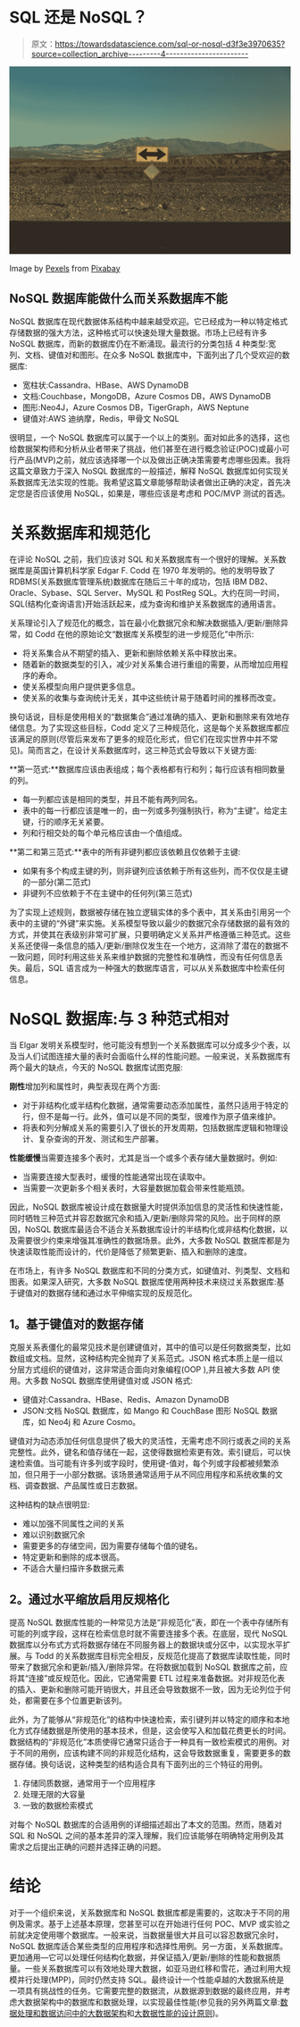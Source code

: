 # SQL 还是 NoSQL？

> 原文：<https://towardsdatascience.com/sql-or-nosql-d3f3e3970635?source=collection_archive---------4----------------------->

![](img/5d4c28e710339a066c9f57906bb32c50.png)

Image by [Pexels](https://pixabay.com/users/pexels-2286921/?utm_source=link-attribution&utm_medium=referral&utm_campaign=image&utm_content=1834859) from [Pixabay](https://pixabay.com/?utm_source=link-attribution&utm_medium=referral&utm_campaign=image&utm_content=1834859)

## NoSQL 数据库能做什么而关系数据库不能

NoSQL 数据库在现代数据体系结构中越来越受欢迎。它已经成为一种以特定格式存储数据的强大方法，这种格式可以快速处理大量数据。市场上已经有许多 NoSQL 数据库，而新的数据库仍在不断涌现。最流行的分类包括 4 种类型:宽列、文档、键值对和图形。在众多 NoSQL 数据库中，下面列出了几个受欢迎的数据库:

*   宽柱状:Cassandra、HBase、AWS DynamoDB
*   文档:Couchbase，MongoDB，Azure Cosmos DB，AWS DynamoDB
*   图形:Neo4J，Azure Cosmos DB，TigerGraph，AWS Neptune
*   键值对:AWS 迪纳摩，Redis，甲骨文 NoSQL

很明显，一个 NoSQL 数据库可以属于一个以上的类别。面对如此多的选择，这也给数据架构师和分析从业者带来了挑战，他们甚至在进行概念验证(POC)或最小可行产品(MVP)之前，就应该选择哪一个以及做出正确决策需要考虑哪些因素。我将这篇文章致力于深入 NoSQL 数据库的一般描述，解释 NoSQL 数据库如何实现关系数据库无法实现的性能。我希望这篇文章能够帮助读者做出正确的决定，首先决定您是否应该使用 NoSQL，如果是，哪些应该是考虑和 POC/MVP 测试的首选。

# **关系数据库和规范化**

在评论 NoSQL 之前，我们应该对 SQL 和关系数据库有一个很好的理解。关系数据库是英国计算机科学家 Edgar F. Codd 在 1970 年发明的。他的发明导致了 RDBMS(关系数据库管理系统)数据库在随后三十年的成功，包括 IBM DB2、Oracle、Sybase、SQL Server、MySQL 和 PostReg SQL。大约在同一时间，SQL(结构化查询语言)开始活跃起来，成为查询和维护关系数据库的通用语言。

关系理论引入了规范化的概念，旨在最小化数据冗余和解决数据插入/更新/删除异常，如 Codd 在他的原始论文“数据库关系模型的进一步规范化”中所示:

*   将关系集合从不期望的插入、更新和删除依赖关系中释放出来。
*   随着新的数据类型的引入，减少对关系集合进行重组的需要，从而增加应用程序的寿命。
*   使关系模型向用户提供更多信息。
*   使关系的收集与查询统计无关，其中这些统计易于随着时间的推移而改变。

换句话说，目标是使用相关的“数据集合”通过准确的插入、更新和删除来有效地存储信息。为了实现这些目标，Codd 定义了三种规范化，这是每个关系数据库都应该满足的原则(尽管后来发布了更多的规范化形式，但它们在现实世界中并不常见)。简而言之，在设计关系数据库时，这三种范式会导致以下关键方面:

**第一范式:**数据库应该由表组成；每个表格都有行和列；每行应该有相同数量的列。

*   每一列都应该是相同的类型，并且不能有两列同名。
*   表中的每一行都应该是唯一的，由一列或多列强制执行，称为“主键”。给定主键，行的顺序无关紧要。
*   列和行相交处的每个单元格应该由一个值组成。

**第二和第三范式:**表中的所有非键列都应该依赖且仅依赖于主键:

*   如果有多个构成主键的列，则非键列应该依赖于所有这些列，而不仅仅是主键的一部分(第二范式)
*   非键列不应依赖于不在主键中的任何列(第三范式)

为了实现上述规则，数据被存储在独立逻辑实体的多个表中，其关系由引用另一个表中的主键的“外键”来实施。关系模型导致以最少的数据冗余存储数据的最有效的方式，并使其在表级别非常可扩展，只要明确定义关系并严格遵循三种范式。这些关系还使得一条信息的插入/更新/删除仅发生在一个地方，这消除了潜在的数据不一致问题，同时利用这些关系来维护数据的完整性和准确性，而没有任何信息丢失。最后，SQL 语言成为一种强大的数据库语言，可以从关系数据库中检索任何信息。

# **NoSQL 数据库:与 3 种范式相对**

当 Elgar 发明关系模型时，他可能没有想到一个关系数据库可以分成多少个表，以及当人们试图连接大量的表时会面临什么样的性能问题。一般来说，关系数据库有两个最大的缺点，今天的 NoSQL 数据库试图克服:

**刚性**增加列和属性时，典型表现在两个方面:

*   对于非结构化或半结构化数据，通常需要动态添加属性，虽然只适用于特定的行，但不是每一行。此外，值可以是不同的类型，很难作为原子值来维护。
*   将表和列分解成关系的需要引入了很长的开发周期，包括数据库逻辑和物理设计、复杂查询的开发、测试和生产部署。

**性能缓慢**当需要连接多个表时，尤其是当一个或多个表存储大量数据时。例如:

*   当需要连接大型表时，缓慢的性能通常出现在读取中。
*   当需要一次更新多个相关表时，大容量数据加载会带来性能瓶颈。

因此，NoSQL 数据库被设计成在数据量大时提供添加信息的灵活性和快速性能，同时牺牲三种范式并容忍数据冗余和插入/更新/删除异常的风险。出于同样的原因，NoSQL 数据库最适合不适合关系数据库设计的半结构化或非结构化数据，以及需要很少约束来增强其准确性的数据场景。此外，大多数 NoSQL 数据库都是为快速读取性能而设计的，代价是降低了频繁更新、插入和删除的速度。

在市场上，有许多 NoSQL 数据库和不同的分类方式，如键值对、列类型、文档和图表。如果深入研究，大多数 NoSQL 数据库使用两种技术来绕过关系数据库:基于键值对的数据存储和通过水平伸缩实现的反规范化。

## **1。基于键值对的数据存储**

克服关系表僵化的最常见技术是创建键值对，其中的值可以是任何数据类型，比如数组或文档。显然，这种结构完全抛弃了关系范式。JSON 格式本质上是一组以分层方式组织的键值对，这非常适合面向对象编程(OOP ),并且被大多数 API 使用。大多数 NoSQL 数据库使用键值对或 JSON 格式:

*   键值对:Cassandra、HBase、Redis、Amazon DynamoDB
*   JSON:文档 NoSQL 数据库，如 Mango 和 CouchBase 图形 NoSQL 数据库，如 Neo4j 和 Azure Cosmo。

键值对为动态添加任何信息提供了极大的灵活性，无需考虑不同行或表之间的关系完整性。此外，键名和值存储在一起，这使得数据检索更有效。索引键后，可以快速检索值。当可能有许多列或字段时，使用键-值对，每个列或字段都被频繁添加，但只用于一小部分数据。该场景通常适用于从不同应用程序和系统收集的文档、调查数据、产品属性或日志数据。

这种结构的缺点很明显:

*   难以加强不同属性之间的关系
*   难以识别数据冗余
*   需要更多的存储空间，因为需要存储每个值的键名。
*   特定更新和删除的成本很高。
*   不适合大量扫描许多数据元素

## **2。通过水平缩放启用反规格化**

提高 NoSQL 数据库性能的一种常见方法是“非规范化”表，即在一个表中存储所有可能的列或字段，这样在检索信息时就不需要连接多个表。在底层，现代 NoSQL 数据库以分布式方式将数据存储在不同服务器上的数据块或分区中，以实现水平扩展。与 Todd 的关系数据库目标完全相反，反规范化提高了数据库读取性能，同时带来了数据冗余和更新/插入/删除异常。在将数据加载到 NoSQL 数据库之前，应将其“连接”或反规范化。因此，它通常需要 ETL 过程来准备数据。对非规范化表的插入、更新和删除可能开销很大，并且还会导致数据不一致，因为无论列位于何处，都需要在多个位置更新该列。

此外，为了能够从“非规范化”的结构中快速检索，索引键列并以特定的顺序和本地化方式存储数据是所使用的基本技术，但是，这会使写入和加载花费更长的时间。数据结构的“非规范化”本质使得它通常只适合于一种具有一致检索模式的用例。对于不同的用例，应该构建不同的非规范化结构，这会导致数据重复，需要更多的数据存储。换句话说，这种类型的结构适合具有下面列出的三个特征的用例。

1.  存储同质数据，通常用于一个应用程序
2.  处理无限的大容量
3.  一致的数据检索模式

对每个 NoSQL 数据库的合适用例的详细描述超出了本文的范围。然而，随着对 SQL 和 NoSQL 之间的基本差异的深入理解，我们应该能够在明确特定用例及其需求之后提出正确的问题并选择正确的问题。

# **结论**

对于一个组织来说，关系数据库和 NoSQL 数据库都是需要的，这取决于不同的用例及需求。基于上述基本原理，您甚至可以在开始进行任何 POC、MVP 或实验之前就决定使用哪个数据库。一般来说，当数据量很大并且可以容忍数据冗余时，NoSQL 数据库适合某些类型的应用程序和选择性用例。另一方面，关系数据库。更加通用—它可以处理任何结构化数据，并保证插入/更新/删除的性能和数据质量。一些关系数据库可以有效地处理大数据，如亚马逊红移和雪花，通过利用大规模并行处理(MPP)，同时仍然支持 SQL。最终设计一个性能卓越的大数据系统是一项具有挑战性的任务。它需要完整的数据流，从数据源到数据的最终应用，并考虑大数据架构中的数据库和数据处理，以实现最佳性能(参见我的另外两篇文章:[数据处理和数据访问中的大数据架构](/big-data-architecture-in-data-processing-and-data-access-d03cff195e21)和[大数据性能的设计原则](/design-principles-for-big-data-performance-cd2c0e9e92bd))。
